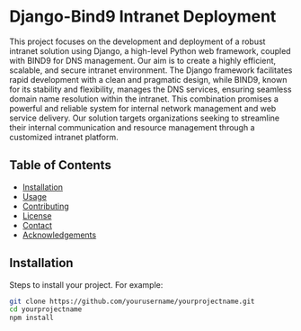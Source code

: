 # Django-Bind9 Intranet Deployment

This project focuses on the development and deployment of a robust intranet solution using Django, a high-level Python web framework, coupled with BIND9 for DNS management. Our aim is to create a highly efficient, scalable, and secure intranet environment. The Django framework facilitates rapid development with a clean and pragmatic design, while BIND9, known for its stability and flexibility, manages the DNS services, ensuring seamless domain name resolution within the intranet. This combination promises a powerful and reliable system for internal network management and web service delivery. Our solution targets organizations seeking to streamline their internal communication and resource management through a customized intranet platform.

## Table of Contents

- [Installation](#installation)
- [Usage](#usage)
- [Contributing](#contributing)
- [License](#license)
- [Contact](#contact)
- [Acknowledgements](#acknowledgements)

## Installation

Steps to install your project. For example:

```bash
git clone https://github.com/yourusername/yourprojectname.git
cd yourprojectname
npm install
